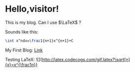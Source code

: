 # Hello,visitor!
This is my blog.
Can I use $\LaTeX$ ?

Sounds like this:

```latex
\int x^ndx=\frac1{n+1}x^{n+1}+C
```

My First Blog: [Link](\ProblemSolution\TestingFile.md)

Testing LaTeX: ![](http://latex.codecogs.com/gif.latex?\sqrt[n]{x}=x^{\frac1n}}